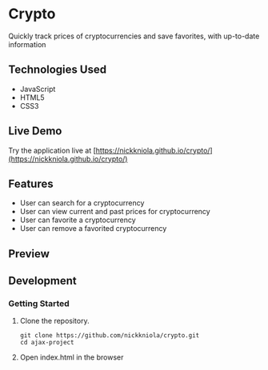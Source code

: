 # Crypto

Quickly track prices of cryptocurrencies and save favorites, with up-to-date information

## Technologies Used
- JavaScript
- HTML5
- CSS3

## Live Demo

Try the application live at [https://nickkniola.github.io/crypto/](https://nickkniola.github.io/crypto/)

## Features
- User can search for a cryptocurrency
- User can view current and past prices for cryptocurrency
- User can favorite a cryptocurrency
- User can remove a favorited cryptocurrency

## Preview

## Development

### Getting Started

1. Clone the repository.

    ```shell
    git clone https://github.com/nickkniola/crypto.git
    cd ajax-project
    ```

2. Open index.html in the browser
